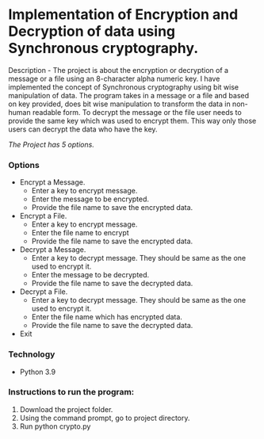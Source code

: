 # Implementation of Encryption and Decryption of data using Synchronous cryptography. 
Description - The project is about the encryption or decryption of a message or a file using an 8-character alpha numeric key. I have implemented the concept of Synchronous cryptography using bit wise manipulation of data. The program takes in a message or a file and based on key provided, does bit wise manipulation to transform the data in non-human readable form. To decrypt the message or the file user needs to provide the same key which was used to encrypt them. This way only those users can decrypt the data who have the key.

*The Project has 5 options.*

### Options
* Encrypt a Message.
  * Enter a key to encrypt message.
  * Enter the message to be encrypted.
  * Provide the file name to save the encrypted data.
* Encrypt a File.
  * Enter a key to encrypt message.
  * Enter the file name to encrypt
  * Provide the file name to save the encrypted data.
* Decrypt a Message. 
  * Enter a key to decrypt message. They should be same as the one used to encrypt it.
  * Enter the message to be decrypted.
  * Provide the file name to save the decrypted data.
* Decrypt a File.
  * Enter a key to decrypt message. They should be same as the one used to encrypt it.
  * Enter the file name which has encrypted data.
  * Provide the file name to save the decrypted data.
* Exit

### Technology
* Python 3.9

### Instructions to run the program:  
  1. Download the project folder.  
  2. Using the command prompt, go to project directory.  
  3. Run python crypto.py 
